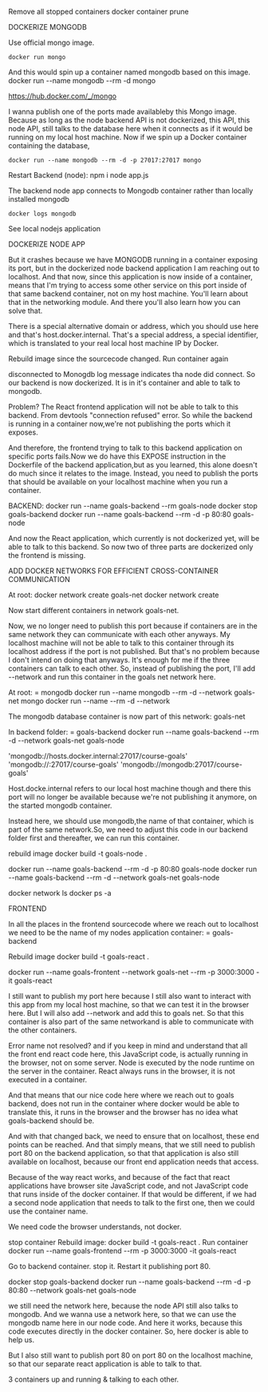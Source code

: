 Remove all stopped containers
    docker container prune

DOCKERIZE MONGODB

Use official mongo image.

    docker run mongo
And this would spin up a container named mongodb based on this image.
    docker run --name mongodb --rm -d mongo


https://hub.docker.com/_/mongo

I wanna publish one of the ports made availableby this Mongo image.
Because as long as the node backend API is not dockerized, this API, this node API, still talks to the database here when it connects as if it would be running on my local host machine. Now if we spin up a Docker container containing the database,

    docker run --name mongodb --rm -d -p 27017:27017 mongo

Restart Backend (node):
   npm i
   node app.js 

The backend node app connects to Mongodb container rather than locally installed mongodb

    docker logs mongodb

See local nodejs application

DOCKERIZE NODE APP


But it crashes because we have MONGODB running in a container exposing its port, but in the dockerized node backend application I am reaching out to localhost.
And that now, since this application is now inside of a container,
means that I'm trying to access some other service on this port inside of that same backend container, not on my host machine. You'll learn about that in the networking module. And there you'll also learn how you can solve that.

There is a special alternative domain or address,
which you should use here and that's host.docker.internal.
That's a special address, a special identifier, which is translated to your real local host machine IP by Docker.

Rebuild image since the sourcecode changed.
Run container again

disconnected to Monogdb log message indicates tha node did connect.
So our backend is now dockerized. It is in it's container and able to talk
to mongodb.

Problem? The React frontend application will not be able to talk to this backend.
From devtools "connection refused" error. So while the backend is running in a container now,we're not publishing the ports which it exposes.

And therefore, the frontend trying to talk to this backend application
on specific ports fails.Now we do have this EXPOSE instruction in the Dockerfile
of the backend application,but as you learned, this alone doesn't do much since it relates to the image.
Instead, you need to publish the ports that should be available on your localhost machine when you run a container.

BACKEND: 
    docker run --name goals-backend --rm goals-node
    docker stop goals-backend
    docker run --name goals-backend --rm -d -p 80:80 goals-node

And now the React application, which currently is not dockerized yet, will be able to talk to this backend. So now two of three parts are dockerized only the frontend is missing.

ADD DOCKER NETWORKS FOR EFFICIENT CROSS-CONTAINER COMMUNICATION

At root:
docker network create goals-net
docker network create <network-name>

Now start different containers in network goals-net.
 

Now, we no longer need to publish this port because if containers are in the same network they can communicate with each other anyways.
My localhost machine will not be able to talk to this container through its 
localhost address if the port is not published.
But that's no problem because I don't intend on doing that anyways.
It's enough for me if the three containers can talk to each other.
So, instead of publishing the port, I'll add --network and run this container
in the goals net network here.

At root:<container-name> = mongodb
docker run --name mongodb --rm -d --network goals-net mongo
docker run --name <db-container-name> --rm -d --network <network-name> <image>

The mongodb database container is now part of this network: goals-net

In backend folder: <container-name> = goals-backend
docker run --name goals-backend --rm -d --network goals-net goals-node


'mongodb://hosts.docker.internal:27017/course-goals'
'mongodb://<container-name>:27017/course-goals'
'mongodb://mongodb:27017/course-goals'

Host.docke.internal refers to our local host machine though
and there this port will no longer be available because we're not publishing it anymore, on the started mongodb container.

Instead here, we should use mongodb,the name of that container,
which is part of the same network.So, we need to adjust this code in our backend folder first and thereafter, we can run this container.

rebuild image
docker build -t goals-node .


docker run --name goals-backend --rm -d -p 80:80 goals-node
docker run --name goals-backend --rm -d --network goals-net goals-node



docker network ls
docker ps -a

FRONTEND

In all the places in the frontend sourcecode where we reach out to
localhost we need to be the name of my nodes application container:
<node-app-container> = goals-backend

Rebuild image 
docker build -t goals-react .

docker run --name goals-frontent --network goals-net --rm -p 3000:3000 -it goals-react


I still want to publish my port here because I still also want to interact with this app from my local host machine, so that we can test it in the browser here.
But I will also add --network and add this to goals net.
So that this container is also part of the same networkand is able to communicate with the other containers.


Error name not resolved?
and if you keep in mind and understand that all the front end react code here,
this JavaScript code, is actually running in the browser, not on some server.
Node is executed by the node runtime on the server in the container.
React always runs in the browser, it is not executed in a container.


And that means that our nice code here where we reach out to goals backend,
does not run in the container where docker would be able
to translate this, it runs in the browser
and the browser has no idea what goals-backend should be.


And with that changed back, we need to ensure
that on localhost, these end points can be reached.
And that simply means, that we still need to publish port 80
on the backend application, so that that application
is also still available on localhost,
because our front end application needs that access.

Because of the way react works,
and because of the fact that react applications
have browser site JavaScript code, and not JavaScript code
that runs inside of the docker container.
If that would be different,
if we had a second node application
that needs to talk to the first one,
then we could use the container name.

We need code the browser understands, not docker.

stop container
Rebuild image:
    docker build -t goals-react .
Run container
    docker run --name goals-frontend --rm -p 3000:3000 -it goals-react

Go to backend container. stop it. Restart it publishing port 80. 

docker stop goals-backend
docker run --name goals-backend --rm -d -p 80:80 --network goals-net goals-node

we still need the network here, because the node API still also talks to mongodb. And we wanna use a network here, so that we can use the mongodb name here in our node code. And here it works, because this code executes directly
in the docker container. So, here docker is able to help us.

But I also still want to publish port 80 on port 80 on the localhost machine,
so that our separate react application is able to talk to that.

3 containers up and running & talking to each other.
